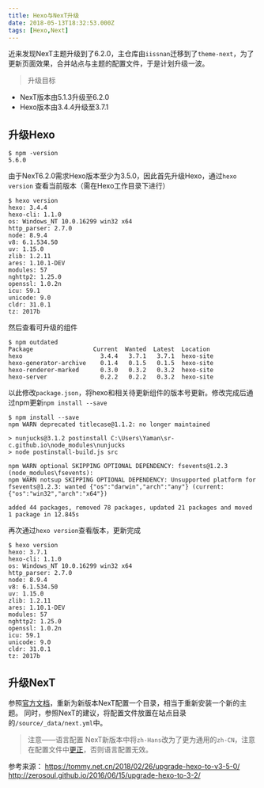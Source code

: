 ```yaml
---
title: Hexo与NexT升级
date: 2018-05-13T18:32:53.000Z
tags: [Hexo,Next]
---
```

近来发现NexT主题升级到了6.2.0，主仓库由`iissnan`迁移到了`theme-next`，为了更新页面效果，合并站点与主题的配置文件，于是计划升级一波。
> 升级目标
* NexT版本由5.1.3升级至6.2.0
* Hexo版本由3.4.4升级至3.7.1

<!-- more -->
## 升级Hexo
```
$ npm -version
5.6.0
```
由于NexT6.2.0需求Hexo版本至少为3.5.0，因此首先升级Hexo，通过`hexo version` 查看当前版本（需在Hexo工作目录下进行）
```
$ hexo version
hexo: 3.4.4
hexo-cli: 1.1.0
os: Windows_NT 10.0.16299 win32 x64
http_parser: 2.7.0
node: 8.9.4
v8: 6.1.534.50
uv: 1.15.0
zlib: 1.2.11
ares: 1.10.1-DEV
modules: 57
nghttp2: 1.25.0
openssl: 1.0.2n
icu: 59.1
unicode: 9.0
cldr: 31.0.1
tz: 2017b
```
然后查看可升级的组件
```
$ npm outdated
Package                 Current  Wanted  Latest  Location
hexo                      3.4.4   3.7.1   3.7.1  hexo-site
hexo-generator-archive    0.1.4   0.1.5   0.1.5  hexo-site
hexo-renderer-marked      0.3.0   0.3.2   0.3.2  hexo-site
hexo-server               0.2.2   0.2.2   0.3.2  hexo-site
```
以此修改`package.json`，将hexo和相关待更新组件的版本号更新。修改完成后通过npm更新`npm install --save`
```
$ npm install --save
npm WARN deprecated titlecase@1.1.2: no longer maintained

> nunjucks@3.1.2 postinstall C:\Users\Yaman\sr-c.github.io\node_modules\nunjucks
> node postinstall-build.js src

npm WARN optional SKIPPING OPTIONAL DEPENDENCY: fsevents@1.2.3 (node_modules\fsevents):
npm WARN notsup SKIPPING OPTIONAL DEPENDENCY: Unsupported platform for fsevents@1.2.3: wanted {"os":"darwin","arch":"any"} (current: {"os":"win32","arch":"x64"})

added 44 packages, removed 78 packages, updated 21 packages and moved 1 package in 12.845s
```
再次通过`hexo version`查看版本，更新完成
```
$ hexo version
hexo: 3.7.1
hexo-cli: 1.1.0
os: Windows_NT 10.0.16299 win32 x64
http_parser: 2.7.0
node: 8.9.4
v8: 6.1.534.50
uv: 1.15.0
zlib: 1.2.11
ares: 1.10.1-DEV
modules: 57
nghttp2: 1.25.0
openssl: 1.0.2n
icu: 59.1
unicode: 9.0
cldr: 31.0.1
tz: 2017b
```
## 升级NexT
参照[官方文档](https://github.com/theme-next/hexo-theme-next/blob/master/docs/zh-CN/UPDATE-FROM-5.1.X.md)，重新为新版本NexT配置一个目录，相当于重新安装一个新的主题。
同时，参照NexT的建议，将配置文件放置在站点目录的`/source/_data/next.yml`中。
> 注意——语言配置
NexT新版本中将`zh-Hans`改为了更为通用的`zh-CN`，注意在配置文件中[更正](https://github.com/theme-next/hexo-theme-next/commit/7214c2c0fc0b441231df9fefc7190c5fb37d66f4)，否则语言配置无效。

参考来源：
https://tommy.net.cn/2018/02/26/upgrade-hexo-to-v3-5-0/
http://zerosoul.github.io/2016/06/15/upgrade-hexo-to-3-2/

